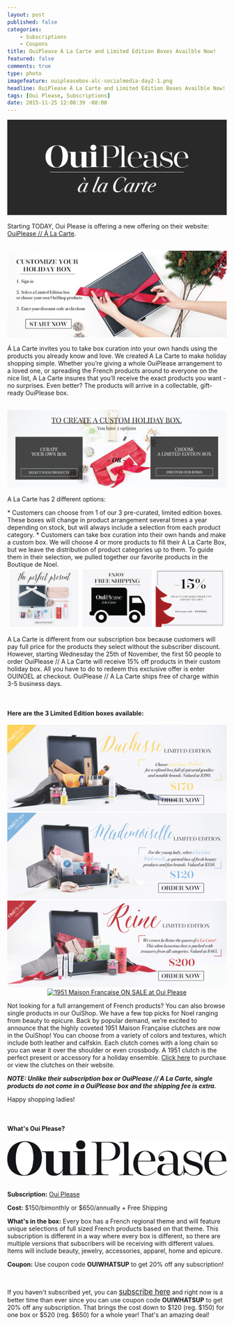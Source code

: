 ```yaml
---
layout: post
published: false
categories: 
    - Subscriptions
    - Coupons
title: OuiPlease Á La Carte and Limited Edition Boxes Availble Now!
featured: false
comments: true
type: photo
imagefeature: ouipleasebox-alc-socialmedia-day2-1.png
headline: OuiPlease Á La Carte and Limited Edition Boxes Availble Now!
tags: [Oui Please, Subscriptions]
date: 2015-11-25 12:08:39 -08:00
---
```


<center><a href="http://ouiplease.com" target="_blank">
<img src="/images/ouipleaseALClogo.jpg" border="0" style="border:none;max-width:100%;" alt="OuiPlease Á La Carte" />
</a></center>

<p>Starting TODAY, Oui Please is offering a new offering on their website: <a href="http://ouipleasebox.com/ouiplease-ouishop/" target="_blank">OuiPlease // Á La Carte</a>.</p> 

<br>

<center><a href="http://ouiplease.com" target="_blank">
<img src="/images/ALCslider2.jpg" border="0" style="border:none;max-width:100%;" alt="OuiPlease Á La Carte" />
</a></center>

<p>Á La Carte invites you to take box curation into your own hands using the products you already know and love. We created A La Carte to make holiday shopping simple. Whether you’re giving a whole OuiPlease arrangement to a loved one, or spreading the French products around to everyone on the nice list, A La Carte insures that you’ll receive the exact products you want - no surprises. Even better? The products will arrive in a collectable, gift-ready OuiPlease box.</p>

<br>

<center><a href="http://ouiplease.com" target="_blank">
<img src="/images/OuiPleaseALC-spoiler.png" border="0" style="border:none;max-width:100%;" alt="OuiPlease Á La Carte Options" />
</a></center>

<p>A La Carte has 2 different options:</p>
* Customers can choose from 1 of our 3 pre-curated, limited edition boxes. These boxes will change in product arrangement several times a year depending on stock, but will always include a selection from each product category.
* Customers can take box curation into their own hands and make a custom box. We will choose 4 or more products to fill their A La Carte Box, but we leave the distribution of product categories up to them. To guide them in their selection, we pulled together our favorite products in the Boutique de Noel.

<br>

<center><a href="http://ouiplease.com" target="_blank">
<img src="/images/OuiPleaseALC-spoiler2.png" border="0" style="border:none;max-width:100%;" alt="OuiPlease Á La Carte" />
</a></center>

<p>A La Carte is different from our subscription box because customers will pay full price for the products they select without the subscriber discount. However, starting Wednesday the 25th of November, the first 50 people to order OuiPlease // A La Carte will receive 15% off products in their custom holiday box. All you have to do to redeem this exclusive offer is enter OUINOEL at checkout. OuiPlease // A La Carte ships free of charge within 3-5 business days.</p> 

<br>

<H4>Here are the 3 Limited Edition boxes available:</H4>

<center><a href="http://ouiplease.com" target="_blank">
<img src="/images/ouipleaseboxALCDUCHESSE.jpg" border="0" style="border:none;max-width:100%;" alt="OuiPlease Duchesse Limited Edition Box" />
</a></center>

<center><a href="http://ouiplease.com" target="_blank">
<img src="/images/ouipleaseboxALCMADEMOISELLE.jpg" border="0" style="border:none;max-width:100%;" alt="OuiPlease Mademoiselle Limited Edition Box" />
</a></center>

<center><a href="http://ouiplease.com" target="_blank">
<img src="/images/ouipleaseboxALCREINE.jpg" border="0" style="border:none;max-width:100%;" alt="OuiPlease Reine Limited Edition Box" />
</a></center>


<center><a href="http://ouiplease.com" target="_blank">
<img src="/images/ouipleaseboxALCslider1951.png" border="0" style="border:none;max-width:100%;" alt="1951 Maison Francaise ON SALE at Oui Please" />
</a></center>

<p>Not looking for a full arrangement of French products? You can also browse single products in our OuiShop. We have a few top picks for Noel ranging from beauty to epicure. Back by popular demand, we’re excited to announce that the highly coveted 1951 Maison Française clutches are now in the OuiShop! You can choose from a variety of colors and textures, which include both leather and calfskin. Each clutch comes with a long chain so you can wear it over the shoulder or even crossbody. A 1951 clutch is the perfect present or accessory for a holiday ensemble. <a href="http://ouipleasebox.com/product-category/oui-boutique/accessories/" target="_blank">Click here</a> to purchase or view the clutches on their website.</p>

<p><b><i>NOTE: Unlike their subscription box or OuiPlease // A La Carte, single products do not come in a OuiPlease box and the shipping fee is extra.</i></b></p>

<p>Happy shopping ladies!</p>

<br>

<H4>What's Oui Please?</H4>

<center><a href="http://ouipleasebox.com" target="_blank">
<img src="/images/OuiPleaseLogo.jpg" border="0" style="border:none;max-width:100%;" alt="Oui Please" />
</a></center>
<br>

<p><b>Subscription:</b> <a href="http://ouipleasebox.com" target="_blank">Oui Please</a></p>
<p><b>Cost:</b> $150/bimonthly or $650/annually + Free Shipping</p>
<p><b>What's in the box:</b> Every box has a French regional theme and will feature unique selections of full sized French products based on that theme. This subscription is different in a way where every box is different, so there are multiple versions that subscribers will be receiving with different values. Items will include beauty, jewelry, accessories, apparel, home and epicure.</p>
<p><b>Coupon:</b> Use coupon code <b>OUIWHATSUP</b> to get 20% off any subscription!</p>
<br>

<p>If you haven't subscribed yet, you can <a href="http://ouipleasebox.com" target="_blank"><big>subscribe here</big></a> and right now is a better time than ever since you can use coupon code <b>OUIWHATSUP</b> to get 20% off any subscription. That brings the cost down to $120 (reg. $150) for one box or $520 (reg. $650) for a whole year! That's an amazing deal!</p>

